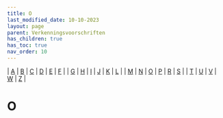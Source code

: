 ```yaml
---
title: O
last_modified_date: 10-10-2023
layout: page
parent: Verkenningsvoorschriften
has_children: true
has_toc: true
nav_order: 10
---
```


| [A](../A/A.html) | [B](../B/B.html) | [C](../C/C.html) | [D](../D/D.html) | [E](../E/E.html) | [F](../F/F.html) |
| [G](../G/G.html) | [H](../H/H.html) | [I](../I/I.html) | [J](../J/J.html) | [K](../K/K.html) | [L](../L/L.html) |
| [M](../M/M.html) | [N](../N/N.html) | [O](../O/O.html) | [P](../P/P.html) | [R](../R/R.html) | [S](../S/S.html) |
| [T](../T/T.html) | [U](../U/U.html) | [V](../V/V.html) | [W](../W/W.html) | [Z](../Z/Z.html) |

O
=

<!--

|     |     |     |     |     |
| --- | --- | --- | --- | --- |

| [![](Object/vv_0543_125x100.jpg)](Object/Object.html)<br>[Object](Object/Object.html)
| [![](../../images/foto-niet-beschikbaar.jpg)](Objectklasse/Objectklasse.html)<br>[Objectklasse](Objectklasse/Objectklasse.html)
Observatiepunt
Observatorium
| [![](Obstakel/vv_0575_125x100.jpg)](Obstakel/Obstakel.html)<br>[Obstakel](Obstakel/Obstakel.html)
| [![](Obstakel_dwars_over_een_weg/vv_0660_125x100.jpg)](Obstakel_dwars_over_een_weg/Obstakel_dwars_over_een_weg.html)<br>[Obstakel dwars over een weg](Obstakel_dwars_over_een_weg/Obstakel_dwars_over_een_weg.html)
| [![](../V/Verkeersgeleider/verkeersgeleider2_125x100.jpg)](Obstakel_in_de_lengterichting_van_een_weg/Obstakel_in_de_lengterichting_van_een_weg.html)<br>[Obstakel in de lengterichting van een weg](Obstakel_in_de_lengterichting_van_een_weg/Obstakel_in_de_lengterichting_van_een_weg.html)
| [![](../../images/foto-niet-beschikbaar.jpg)](Oeverbescherming/Oeverbescherming.html)<br>[Oeverbescherming](Oeverbescherming/Oeverbescherming.html)
| [![](Oliepompinstallatie/Oliepompinstallatie_125x100.bmp)](Oliepompinstallatie/Oliepompinstallatie.html)<br>[Oliepompinstallatie](Oliepompinstallatie/Oliepompinstallatie.html)
| [![](../M/Meetpaal/vv_0705_125x100.jpg)](Olietank/Olietank.html)<br>[Olietank](Olietank/Olietank.html)
| [![](Oliewinning/Oliewinning_125x100.jpg)](Oliewinning/Oliewinning.html)<br>[Oliewinning](Oliewinning/Oliewinning.html)
| [![](../../images/foto-niet-beschikbaar.jpg)](Onderhout/Onderhout.html)<br>[Onderhout](Onderhout/Onderhout.html)
| [![](../../images/foto-niet-beschikbaar.jpg)](Ondiepte/Ondiepte.html)<br>[Ondiepte](Ondiepte/Ondiepte.html)
| [![](../../images/foto-niet-beschikbaar.jpg)](Onland/Onland.html)<br>[Onland](Onland/Onland.html)
| [![](../Z/Zendmast/vv_0338_125x100.jpg)](Ontvangstmast/Ontvangstmast.html)<br>[Ontvangstmast](Ontvangstmast/Ontvangstmast.html)
| [![](Onverharde_weg/Onverharde_weg_125x100.bmp)](Onverharde_weg/Onverharde_weg.html)<br>[Onverharde weg](Onverharde_weg/Onverharde_weg.html)
| [![](../../images/foto-niet-beschikbaar.jpg)](Op_Afrit/Op_Afrit.html)<br>[Op- en afrit](Op_Afrit/Op_Afrit.html)
| [![](../../images/foto-niet-beschikbaar.jpg)](Openbaar/Openbaar.html)<br>[Openbaar](Openbaar/Openbaar.html)
| [![](Openluchtmuseum/Openluchtmuseum_125x100.jpg)](Openluchtmuseum/Openluchtmuseum.html)<br>[Openluchtmuseum](Openluchtmuseum/Openluchtmuseum.html)
| [![](Openluchttheater/Openluchttheater_125x100.bmp)](Openluchttheater/Openluchttheater.html)<br>[Openluchttheater](Openluchttheater/Openluchttheater.html)
| [![](Opstelplaats/Opstelplaats_125x100.bmp)](Opstelplaats/Opstelplaats.html)<br>[Opstelplaats](Opstelplaats/Opstelplaats.html)
| [![](Overig_bodemgebruik/vv_0655_125x100.jpg)](Overig_bodemgebruik/Overig_bodemgebruik.html)<br>[Overig bodemgebruik](Overig_bodemgebruik/Overig_bodemgebruik.html)
| [![](Overkluizing/vv_0642_125x100.jpg)](Overkluisde_beek/Overkluisde_beek.html)<br>[Overkluisde beek](Overkluisde_beek/Overkluisde_beek.html)
| [![](Overkluizing/vv_0084_125x100.jpg)](Overkluizing/Overkluizing.html)<br>[Overkluizing](Overkluizing/Overkluizing.html)

-->
